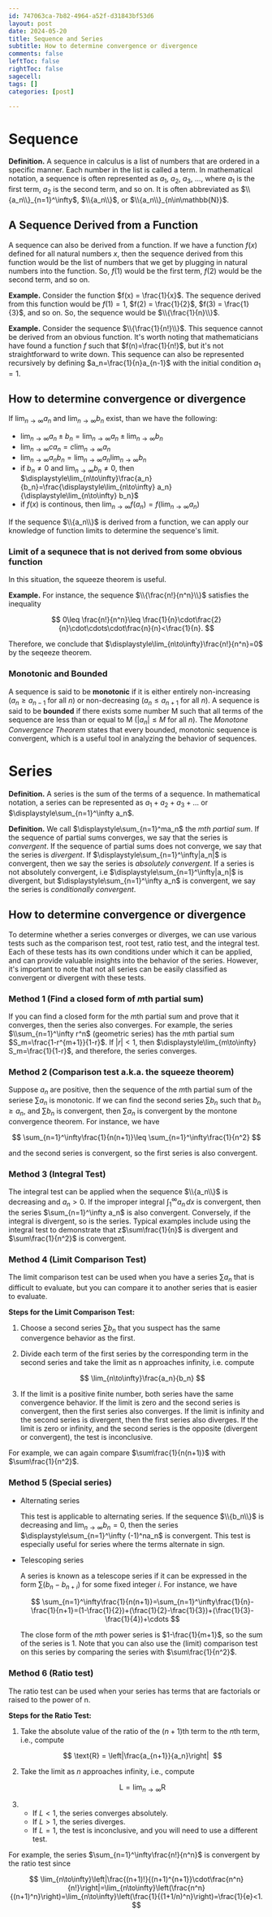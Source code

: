 ```yaml
---
id: 747063ca-7b82-4964-a52f-d31843bf53d6
layout: post
date: 2024-05-20
title: Sequence and Series
subtitle: How to determine convergence or divergence
comments: false
leftToc: false
rightToc: false
sagecell: 
tags: []
categories: [post]

---
```


# Sequence


**Definition.** A sequence in calculus is a list of numbers that are ordered in a specific manner. Each number in the list is called a term. In mathematical notation, a sequence is often represented as $a_1$, $a_2$, $a_3$, $\ldots$, where $a_1$ is the first term, $a_2$ is the second term, and so on. It is often abbreviated as $\\{a_n\\}_{n=1}^\infty$, $\\{a_n\\}$, or $\\{a_n\\}_{n\in\mathbb{N}}$.


## A Sequence Derived from a Function


A sequence can also be derived from a function. If we have a function $f(x)$ defined for all natural numbers $x$, then the sequence derived from this function would be the list of numbers that we get by plugging in natural numbers into the function. So, $f(1)$ would be the first term, $f(2)$ would be the second term, and so on.


**Example.** Consider the function $f(x) = \frac{1}{x}$. The sequence derived from this function would be $f(1) = 1$, $f(2) = \frac{1}{2}$, $f(3) = \frac{1}{3}$, and so on. So, the sequence would be $\\{\frac{1}{n}\\}$.


**Example.** Consider the sequence $\\{\frac{1}{n!}\\}$. This sequence cannot be derived from an obvious function. It's worth noting that mathematicians have found a function $f$ such that $f(n)=\frac{1}{n!}$, but it's not straightforward to write down. This sequence can also be represented recursively by defining $a_n=\frac{1}{n}a_{n-1}$ with the initial condition $a_1=1$.


## How to determine convergence or divergence


If $\displaystyle\lim_{n\to\infty}a_n$ and $\displaystyle\lim_{n\to\infty}b_n$ exist, than we have the following:

- $\displaystyle\lim_{n\to\infty}a_n\pm b_n = \displaystyle\lim_{n\to\infty}a_n\pm\displaystyle\lim_{n\to\infty}b_n$
- $\displaystyle\lim_{n\to\infty}ca_n=c\displaystyle\lim_{n\to\infty}a_n$
- $\displaystyle\lim_{n\to\infty}a_nb_n = \displaystyle\lim_{n\to\infty}a_n\displaystyle\lim_{n\to\infty}b_n$
- if $b_n\neq 0$ and $\displaystyle\lim_{n\to\infty}b_n\neq0$, then $\displaystyle\lim_{n\to\infty}\frac{a_n}{b_n}=\frac{\displaystyle\lim_{n\to\infty} a_n}{\displaystyle\lim_{n\to\infty} b_n}$
- if $f(x)$ is continous, then $\displaystyle\lim_{n\to\infty}f(a_n)=f(\displaystyle\lim_{n\to\infty} a_n)$

If the sequence $\\{a_n\\}$ is derived from a function, we can apply our knowledge of function limits to determine the sequence's limit.


### Limit of a sequnece that is not derived from some obvious function


In this situation, the squeeze theorem is useful.


**Example.** For instance, the sequence $\\{\frac{n!}{n^n}\\}$ satisfies the inequality


$$
0\leq \frac{n!}{n^n}\leq \frac{1}{n}\cdot\frac{2}{n}\cdot\cdots\cdot\frac{n}{n}<\frac{1}{n}.
$$


Therefore, we conclude that $\displaystyle\lim_{n\to\infty}\frac{n!}{n^n}=0$ by the seqeeze theorem.


### Monotonic and Bounded


A sequence is said to be **monotonic** if it is either entirely non-increasing ($a_n\geq a_{n-1}$ for all $n$) or non-decreasing ($a_n\leq a_{n+1}$ for all $n$). A sequence is said to be **bounded** if there exists some number M such that all terms of the sequence are less than or equal to M ($|a_n|\leq M$ for all $n$). The _Monotone Convergence Theorem_ states that every bounded, monotonic sequence is convergent, which is a useful tool in analyzing the behavior of sequences.


# Series


**Definition.** A series is the sum of the terms of a sequence. In mathematical notation, a series can be represented as $a_1 + a_2 + a_3 + \ldots$ or $\displaystyle\sum_{n=1}^\infty a_n$. 


**Definition.** We call $\displaystyle\sum_{n=1}^ma_n$ the $m$_th partial sum_. If the sequence of partial sums converges, we say that the series is _convergent_. If the sequence of partial sums does not converge, we say that the series is _divergent_. If $\displaystyle\sum_{n=1}^\infty|a_n|$ is convergent, then we say the series is _absolutely convergent_. If a series is not absolutely convergent, i.e $\displaystyle\sum_{n=1}^\infty|a_n|$ is divergent, but $\displaystyle\sum_{n=1}^\infty a_n$ is convergent, we say the series is _conditionally convergent_.


## How to determine convergence or divergence


To determine whether a series converges or diverges, we can use various tests such as the comparison test, root test, ratio test, and the integral test. Each of these tests has its own conditions under which it can be applied, and can provide valuable insights into the behavior of the series. However, it's important to note that not all series can be easily classified as convergent or divergent with these tests.


### Method 1 (Find a closed form of $m$th partial sum)


If you can find a closed form for the $m$th partial sum and prove that it converges, then the series also converges. For example, the series $\\sum_{n=1}^\infty r^n$ (geometric series) has the $m$th partial sum $S_m=\frac{1-r^{m+1}}{1-r}$. If $|r|<1$, then $\displaystyle\lim_{m\to\infty} S_m=\frac{1}{1-r}$, and therefore, the series converges.


### Method 2 (Comparison test a.k.a. the squeeze theorem)


Suppose $a_n$ are positive, then the sequence of the $m$th partial sum of the seriese $\sum a_n$ is monotonic. If we can find the second series $\sum b_n$ such that $b_n\geq a_n$, and $\sum b_n$ is convergent, then $\sum a_n$ is convergent by the montone convergence theorem. For instance, we have


$$
\sum_{n=1}^\infty\frac{1}{n(n+1)}\leq \sum_{n=1}^\infty\frac{1}{n^2}
$$


and the second series is convergent, so the first series is also convergent.


### Method 3 (Integral Test)


The integral test can be applied when the sequence $\\{a_n\\}$ is decreasing and $a_n>0$. If the improper integral $\int_{1}^\infty a_n\, dx$ is convergent, then the series $\sum_{n=1}^\infty a_n$ is also convergent. Conversely, if the integral is divergent, so is the series. Typical examples include using the integral test to demonstrate that z$\sum\frac{1}{n}$ is divergent and $\sum\frac{1}{n^2}$ is convergent.


### Method 4 (Limit Comparison Test)


The limit comparison test can be used when you have a series $\sum a_n$ that is difficult to evaluate, but you can compare it to another series that is easier to evaluate.


**Steps for the Limit Comparison Test:**

1. Choose a second series $\sum b_n$ that you suspect has the same convergence behavior as the first.
2. Divide each term of the first series by the corresponding term in the second series and take the limit as n approaches infinity, i.e. compute

	$$
	\lim_{n\to\infty}\frac{a_n}{b_n}
	$$

3. If the limit is a positive finite number, both series have the same convergence behavior. If the limit is zero and the second series is convergent, then the first series also converges. If the limit is infinity and the second series is divergent, then the first series also diverges. If the limit is zero or infinity, and the second series is the opposite (divergent or convergent), the test is inconclusive.

For example, we can again compare $\sum\frac{1}{n(n+1)}$ with $\sum\frac{1}{n^2}$.


### Method 5 (Special series)

- Alternating series

	This test is applicable to alternating series. If the sequence $\\{b_n\\}$ is decreasing and $\displaystyle\lim_{n\to\infty}b_n = 0$, then the series $\displaystyle\sum_{n=1}^\infty (-1)^na_n$ is convergent. This test is especially useful for series where the terms alternate in sign.

- Telescoping series

	A series is known as a telescope series if it can be expressed in the form $\sum(b_n-b_{n+i})$ for some fixed integer $i$. For instance, we have


	$$
	\sum_{n=1}^\infty\frac{1}{n(n+1)}=\sum_{n=1}^\infty\frac{1}{n}-\frac{1}{n+1}=(1-\frac{1}{2})+(\frac{1}{2}-\frac{1}{3})+(\frac{1}{3}-\frac{1}{4})+\cdots
	$$


	The close form of the $m$th power series is $1-\frac{1}{m+1}$, so the sum of the series is $1$. Note that you can also use the (limit) comparison test on this series by comparing the series with $\sum\frac{1}{n^2}$.


### Method 6 (Ratio test)


The ratio test can be used when your series has terms that are factorials or raised to the power of n.


**Steps for the Ratio Test:**

1. Take the absolute value of the ratio of the $(n+1)$th term to the $n$th term, i.e., compute

	$$
	\text{R} = \left|\frac{a_{n+1}}{a_n}\right| 
	$$

2. Take the limit as $n$ approaches infinity, i.e., compute

	$$
	\text{L} = \lim_{n\to\infty}\text{R}
	$$

3. 
	- If $L < 1$, the series converges absolutely.
	- If $L > 1$, the series diverges.
	- If $L = 1$, the test is inconclusive, and you will need to use a different test.

For example, the series $\sum_{n=1}^\infty\frac{n!}{n^n}$ is convergent by the ratio test since


$$
\lim_{n\to\infty}\left|\frac{(n+1)!}{(n+1)^{n+1}}\cdot\frac{n^n}{n!}\right|=\lim_{n\to\infty}\left(\frac{n^n}{(n+1)^n}\right)=\lim_{n\to\infty}\left(\frac{1}{(1+1/n)^n}\right)=\frac{1}{e}<1.
$$

